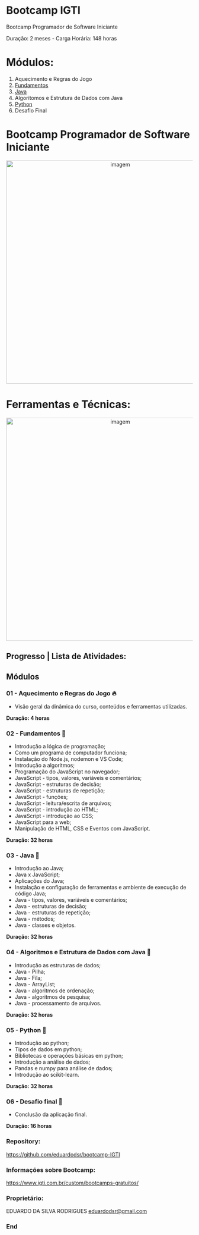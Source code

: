 # Bootcamp IGTI

Bootcamp Programador de Software Iniciante

Duração: 2 meses - Carga Horária: 148 horas

# Módulos:
                
1. Aquecimento e Regras do Jogo
2. [Fundamentos](https://github.com/eduardodsr/bootcamp-IGTI/tree/master/Fundamentos%20JS)
3. [Java](https://github.com/eduardodsr/bootcamp-IGTI/tree/master/Java)
4. Algoritomos e Estrutura de Dados com Java 
5. [Python](https://github.com/eduardodsr/bootcamp-IGTI/tree/master/Python)
6. Desafio Final

# Bootcamp Programador de Software Iniciante

 <p align="center">
  <img src=https://i.imgur.com/sUbFRTU.png?raw=true" alt="imagem" width="600px" />
 </p>

# Ferramentas e Técnicas:

 <p align="center">
  <img src=https://i.imgur.com/3hrde7o.png?raw=true" alt="imagem" width="600px" />
 </p>

## Progresso |  Lista de Atividades:

## Módulos

### 01 - Aquecimento e Regras do Jogo :fire:

* Visão geral da dinâmica do curso, conteúdos e ferramentas utilizadas.

**Duração: 4 horas**

### 02 - Fundamentos :green_book:

* Introdução a lógica de programação;
* Como um programa de computador funciona;
* Instalação do Node.js, nodemon e VS Code;
* Introdução a algoritmos;
* Programação do JavaScript no navegador;
* JavaScript - tipos, valores, variáveis e comentários;
* JavaScript - estruturas de decisão;
* JavaScript - estruturas de repetição;
* JavaScript - funções;
* JavaScript - leitura/escrita de arquivos;
* JavaScript - introdução ao HTML;
* JavaScript - introdução ao CSS;
* JavaScript para a web;
* Manipulação de HTML, CSS e Eventos com JavaScript.

**Duração: 32 horas**

### 03 - Java :blue_book:

* Introdução ao Java;
* Java x JavaScript;
* Aplicações do Java;
* Instalação e configuração de ferramentas e ambiente de execução de código Java;
* Java - tipos, valores, variáveis e comentários;
* Java - estruturas de decisão;
* Java - estruturas de repetição;
* Java - métodos;
* Java - classes e objetos.

**Duração: 32 horas**

### 04 - Algoritmos e Estrutura de Dados com Java :orange_book:

* Introdução as estruturas de dados;
* Java - Pilha;
* Java - Fila;
* Java - ArrayList;
* Java - algoritmos de ordenação;
* Java - algoritmos de pesquisa;
* Java - processamento de arquivos.

**Duração: 32 horas**

### 05 - Python :closed_book:

* Introdução ao python;
* Tipos de dados em python;
* Bibliotecas e operações básicas em python;
* Introdução a análise de dados;
* Pandas e numpy para análise de dados;
* Introdução ao scikit-learn.

**Duração: 32 horas**

### 06 - Desafio final :checkered_flag:

* Conclusão da aplicação final.

**Duração: 16 horas**



### Repository:

<https://github.com/eduardodsr/bootcamp-IGTI>

### Informações sobre Bootcamp:

<https://www.igti.com.br/custom/bootcamps-gratuitos/>

### Proprietário:

EDUARDO DA SILVA RODRIGUES
eduardodsr@gmail.com

### End
